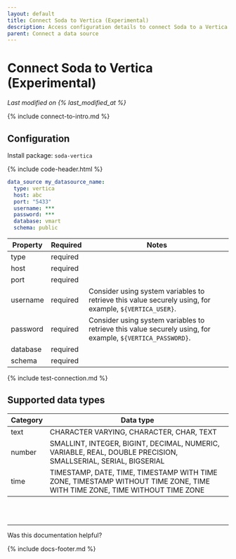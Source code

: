 ```yaml
---
layout: default
title: Connect Soda to Vertica (Experimental)
description: Access configuration details to connect Soda to a Vertica data source.
parent: Connect a data source
---
```


# Connect Soda to Vertica (Experimental)
*Last modified on {% last_modified_at %}*

{% include connect-to-intro.md %}

## Configuration

Install package: `soda-vertica`

{% include code-header.html %}
```yaml
data_source my_datasource_name:
  type: vertica
  host: abc
  port: "5433"
  username: ***
  password: ***
  database: vmart
  schema: public
```

| Property | Required | Notes                                              |
| -------- | -------- | -------------------------------------------------- |
| type     | required |                                                    |
| host     | required |                                                    |
| port     | required |                                                    |
| username | required | Consider using system variables to retrieve this value securely using, for example, `${VERTICA_USER}`. |
| password | required | Consider using system variables to retrieve this value securely using, for example, `${VERTICA_PASSWORD}`. |
| database| required |                                                     |
| schema | required |                                                      |

{% include test-connection.md %}

## Supported data types

| Category | Data type  |
| -------- | ---------- |
| text     | CHARACTER VARYING, CHARACTER, CHAR, TEXT  |
| number   | SMALLINT, INTEGER, BIGINT, DECIMAL, NUMERIC, VARIABLE, REAL, DOUBLE PRECISION, SMALLSERIAL, SERIAL, BIGSERIAL  |
| time     | TIMESTAMP, DATE, TIME, TIMESTAMP WITH TIME ZONE, TIMESTAMP WITHOUT TIME ZONE, TIME WITH TIME ZONE, TIME WITHOUT TIME ZONE |


<br />
<br />

---

Was this documentation helpful?

<!-- LikeBtn.com BEGIN -->
<span class="likebtn-wrapper" data-theme="tick" data-i18n_like="Yes" data-ef_voting="grow" data-show_dislike_label="true" data-counter_zero_show="true" data-i18n_dislike="No"></span>
<script>(function(d,e,s){if(d.getElementById("likebtn_wjs"))return;a=d.createElement(e);m=d.getElementsByTagName(e)[0];a.async=1;a.id="likebtn_wjs";a.src=s;m.parentNode.insertBefore(a, m)})(document,"script","//w.likebtn.com/js/w/widget.js");</script>
<!-- LikeBtn.com END -->

{% include docs-footer.md %}